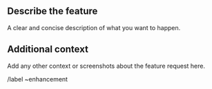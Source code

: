 <!--
SPDX-FileCopyrightText: 2024 Contributors to the HPCToolkit Project

SPDX-License-Identifier: CC-BY-4.0
-->

## Describe the feature
A clear and concise description of what you want to happen.


## Additional context
Add any other context or screenshots about the feature request here.

/label ~enhancement

